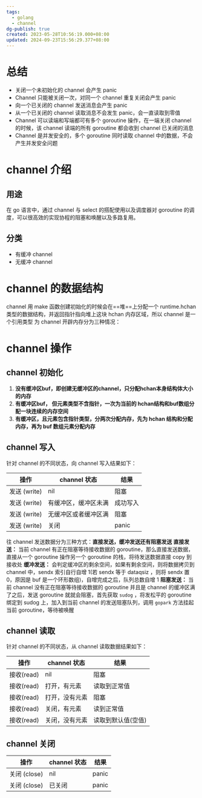 ```yaml
---
tags:
  - golang
  - channel
dg-publish: true
created: 2023-05-28T10:56:19.000+08:00
updated: 2024-09-23T15:56:29.377+08:00
---
```

# 总结
- 关闭一个未初始化的 channel 会产生 panic
- Channel 只能被关闭一次，对同一个 channel 重复关闭会产生 panic
- 向一个已关闭的 channel 发送消息会产生 panic
- 从一个已关闭的 channel 读取消息不会发生 panic，会一直读取到零值
- Channel 可以读端和写端都可有多个 goroutine 操作，在一端关闭 channel 的时候，该 channel 读端的所有 goroutine 都会收到 channel 已关闭的消息
- Channel 是并发安全的，多个 goroutine 同时读取 channel 中的数据，不会产生并发安全问题

# channel 介绍
## 用途
在 go 语言中，通过 channel 与 select 的搭配使用以及调度器对 goroutine 的调度，可以很高效的实现协程的阻塞和唤醒以及多路复用。
## 分类
- 有缓冲 channel 
- 无缓冲 channel
# channel 的数据结构
channel 用 make 函数创建初始化的时候会在==堆==上分配一个 runtime.hchan 类型的数据结构，并返回指针指向堆上这块 hchan 内存区域，所以 channel 是一个引用类型
为 channel 开辟内存分为三种情况：
# channel 操作
## channel 初始化
1. **没有缓冲区buf，即创建无缓冲区的channel，只分配hchan本身结构体大小的内存**
2. **有缓冲区buf， 但元素类型不含指针，一次为当前的 hchan结构和buf数组分配一块连续的内存空间**
3. **有缓冲区，且元素包含指针类型，分两次分配内存，先为 hchan 结构和分配内存，再为 buf 数组元素分配内存**

## channel 写入
针对 channel 的不同状态，向 channel 写入结果如下：

| 操作         | channel 状态 | 结果    |
| ---------- | ---------- | ----- |
| 发送 (write) | nil        | 阻塞    |
| 发送 (write) | 有缓冲区，缓冲区未满 | 成功写入  |
| 发送 (write) | 无缓冲区或者缓冲区满 | 阻塞    |
| 发送 (write) | 关闭         | panic |

往 channel 发送数据分为三种方式：**直接发送，缓冲发送还有阻塞发送**
**直接发送：** 当前 channel 有正在阻塞等待接收数据的 goroutine，那么直接发送数据，直接从一个 goroutine 操作另一个 goroutine 的栈，将待发送数据直接 copy 到接收处
**缓冲发送：** 会判定缓冲区的剩余空间，如果有剩余空间，则将数据拷贝到 channel 中，sendx 索引自行自增 1(若 sendx 等于 dataqsiz ，则将 sendx 置0，原因是 buf 是一个环形数组)，自增完成之后，队列总数自增 1
**阻塞发送：** 当前 channel 没有正在阻塞等待接收数据的 goroutine 并且是 channel 的缓冲区满了之后，发送 goroutine 就就会阻塞，首先获取 `sudog` ，将发松平的 goroutine 绑定到 sudog 上，加入到当前 channel 的发送阻塞队列，调用 `gopark` 方法挂起当前 goroutine，等待被唤醒
## channel 读取
针对 channel 的不同状态，从 channel 读取数据结果如下：​

|操作​|channel 状态​ |结果​|
|---|---|---|
|接收(read)​|nil​|阻塞​|
|接收(read)​|打开，有元素​|读取到正常值​|
|接收(read)​|打开，没有元素​ |阻塞​|
|接收(read)​|关闭​，有元素|读到正常值|
|接收(read)​|关闭​，没有元素 |读取到默认值(空值)​ |

## channel 关闭

|操作​ |channel 状态​ |结果​|
|---|---|---|
|关闭 (close)​|nil​ |panic|
|关闭 (close)​|已关闭|panic|



​